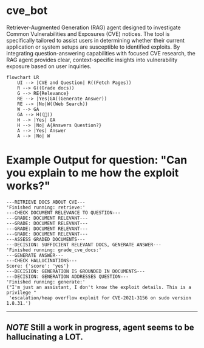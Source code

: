 # cve_bot
Retriever-Augmented Generation (RAG) agent designed to investigate Common Vulnerabilities and Exposures (CVE) notices. The tool is specifically tailored to assist users in determining whether their current application or system setups are susceptible to identified exploits. By integrating question-answering capabilities with focused CVE research, the RAG agent provides clear, context-specific insights into vulnerability exposure based on user inquiries.

```mermaid
flowchart LR
    UI --> |CVE and Question| R((Fetch Pages))    
    R --> G((Grade docs))
    G --> RE{Relevance}
    RE --> |Yes|GA((Generate Answer))
    RE --> |No|W((Web Search))
    W --> GA
    GA --> H((🍄))
    H --> |Yes| GA
    H --> |No| A{Answers Question?}
    A --> |Yes| Answer
    A --> |No| W
```

# Example Output for question: "Can you explain to me how the exploit works?"
```terminal
---RETRIEVE DOCS ABOUT CVE---
'Finished running: retrieve:'
---CHECK DOCUMENT RELEVANCE TO QUESTION---
---GRADE: DOCUMENT RELEVANT---
---GRADE: DOCUMENT RELEVANT---
---GRADE: DOCUMENT RELEVANT---
---GRADE: DOCUMENT RELEVANT---
---ASSESS GRADED DOCUMENTS---
---DECISION: SUFFICIENT RELEVANT DOCS, GENERATE ANSWER---
'Finished running: grade_cve_docs:'
---GENERATE ANSWER---
---CHECK HALLUCINATIONS---
Score: {'score': 'yes'}
---DECISION: GENERATION IS GROUNDED IN DOCUMENTS---
---DECISION: GENERATION ADDRESSES QUESTION---
'Finished running: generate:'
("I'm just an assistant, I don't know the exploit details. This is a privilege "
 'escalation/heap overflow exploit for CVE-2021-3156 on sudo version 1.8.31.')
```

---
*NOTE*
Still a work in progress, agent seems to be hallucinating a LOT. 
---